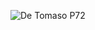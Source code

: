 <img src="https://detomaso-automobili.com/cdn/shop/files/p72_slider_01.jpg?v=1701996921" 
     alt="De Tomaso P72" >


 <!--
 **SpiNoice01/SpiNoice01** is a ✨ _special_ ✨ repository because its `README.md` (this file) appears on your GitHub profile.
 
 Here are some ideas to get you started:
 
 - 🔭 I’m currently working on ...
 - 🌱 I’m currently learning ...
 - 👯 I’m looking to collaborate on ...
 - 🤔 I’m looking for help with ...
 - 💬 Ask me about ...
 - 📫 How to reach me: ...
 - 😄 Pronouns: ...
 - ⚡ Fun fact: ...
 -->
